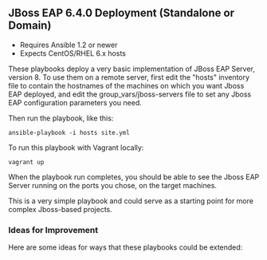 ## JBoss EAP 6.4.0 Deployment (Standalone or Domain)

- Requires Ansible 1.2 or newer
- Expects CentOS/RHEL 6.x hosts

These playbooks deploy a very basic implementation of JBoss EAP Server,
version 8. To use them on a remote server, first edit the "hosts" inventory file to contain the
hostnames of the machines on which you want Jboss EAP deployed, and edit the 
group_vars/jboss-servers file to set any Jboss EAP configuration parameters you need.

Then run the playbook, like this:

	ansible-playbook -i hosts site.yml
	
To run this playbook with Vagrant locally:

	vagrant up

When the playbook run completes, you should be able to see the Jboss EAP Server running on the ports you chose, on the target machines.

This is a very simple playbook and could serve as a starting point for more
complex Jboss-based projects. 

### Ideas for Improvement

Here are some ideas for ways that these playbooks could be extended:


